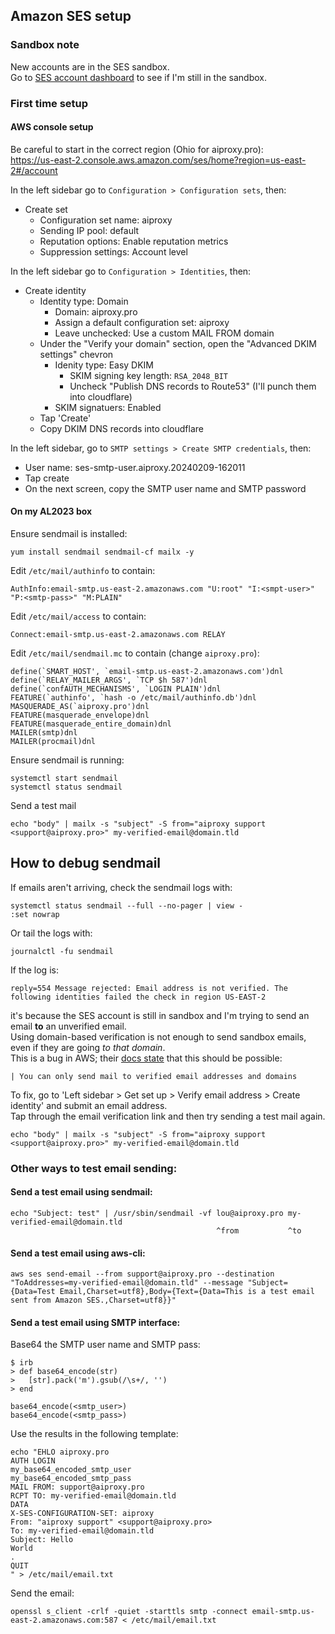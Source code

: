## Amazon SES setup  
  
### Sandbox note  
  
New accounts are in the SES sandbox.  
Go to [SES account dashboard](https://us-east-2.console.aws.amazon.com/ses/home?region=us-east-2#/account) to see if I'm still in the sandbox.  
  
### First time setup  
  
#### AWS console setup  
  
Be careful to start in the correct region (Ohio for aiproxy.pro):  
https://us-east-2.console.aws.amazon.com/ses/home?region=us-east-2#/account  
  
In the left sidebar go to `Configuration > Configuration sets`, then:  
  
- Create set  
  - Configuration set name: aiproxy  
  - Sending IP pool: default  
  - Reputation options: Enable reputation metrics  
  - Suppression settings: Account level  
  
In the left sidebar go to `Configuration > Identities`, then:  
  
- Create identity  
  - Identity type: Domain  
    - Domain: aiproxy.pro  
    - Assign a default configuration set: aiproxy  
    - Leave unchecked: Use a custom MAIL FROM domain  
  - Under the "Verify your domain" section, open the "Advanced DKIM settings" chevron  
    - Idenity type: Easy DKIM  
        - SKIM signing key length: `RSA_2048_BIT`  
        - Uncheck "Publish DNS records to Route53" (I'll punch them into cloudflare)  
    - SKIM signatuers: Enabled  
  - Tap 'Create'  
  - Copy DKIM DNS records into cloudflare  
  
  
In the left sidebar, go to `SMTP settings > Create SMTP credentials`, then:  
  
 - User name: ses-smtp-user.aiproxy.20240209-162011  
 - Tap create  
 - On the next screen, copy the SMTP user name and SMTP password  
  
  
#### On my AL2023 box  
  
Ensure sendmail is installed:  
  
    yum install sendmail sendmail-cf mailx -y  
  
Edit `/etc/mail/authinfo` to contain:  
  
    AuthInfo:email-smtp.us-east-2.amazonaws.com "U:root" "I:<smpt-user>" "P:<smtp-pass>" "M:PLAIN"  
  
Edit `/etc/mail/access` to contain:  
  
    Connect:email-smtp.us-east-2.amazonaws.com RELAY  
  
Edit `/etc/mail/sendmail.mc` to contain (change `aiproxy.pro`):  
  
    define(`SMART_HOST', `email-smtp.us-east-2.amazonaws.com')dnl  
    define(`RELAY_MAILER_ARGS', `TCP $h 587')dnl  
    define(`confAUTH_MECHANISMS', `LOGIN PLAIN')dnl  
    FEATURE(`authinfo', `hash -o /etc/mail/authinfo.db')dnl  
    MASQUERADE_AS(`aiproxy.pro')dnl  
    FEATURE(masquerade_envelope)dnl  
    FEATURE(masquerade_entire_domain)dnl  
    MAILER(smtp)dnl  
    MAILER(procmail)dnl  
  
Ensure sendmail is running:  
  
    systemctl start sendmail  
    systemctl status sendmail  
  
Send a test mail  
  
    echo "body" | mailx -s "subject" -S from="aiproxy support <support@aiproxy.pro>" my-verified-email@domain.tld  
  
  
## How to debug sendmail  
  
If emails aren't arriving, check the sendmail logs with:  
  
    systemctl status sendmail --full --no-pager | view -  
    :set nowrap  
  
Or tail the logs with:  
  
    journalctl -fu sendmail  
  
If the log is:  
  
    reply=554 Message rejected: Email address is not verified. The following identities failed the check in region US-EAST-2  
  
it's because the SES account is still in sandbox and I'm trying to send an email **to** an unverified email.  
Using domain-based verification is not enough to send sandbox emails, even if they are going *to that domain*.  
This is a bug in AWS; their [docs state](https://docs.aws.amazon.com/ses/latest/dg/request-production-access.html) that this should be possible:  
  
    | You can only send mail to verified email addresses and domains  
  
To fix, go to 'Left sidebar > Get set up > Verify email address > Create identity' and submit an email address.  
Tap through the email verification link and then try sending a test mail again.  
  
    echo "body" | mailx -s "subject" -S from="aiproxy support <support@aiproxy.pro>" my-verified-email@domain.tld  
  
  
### Other ways to test email sending:  
  
#### Send a test email using sendmail:  
  
    echo "Subject: test" | /usr/sbin/sendmail -vf lou@aiproxy.pro my-verified-email@domain.tld  
                                                  ^from           ^to  
#### Send a test email using aws-cli:   
  
    aws ses send-email --from support@aiproxy.pro --destination "ToAddresses=my-verified-email@domain.tld" --message "Subject={Data=Test Email,Charset=utf8},Body={Text={Data=This is a test email sent from Amazon SES.,Charset=utf8}}"  
  
#### Send a test email using SMTP interface:  
  
Base64 the SMTP user name and SMTP pass:  
  
    $ irb  
    > def base64_encode(str)  
    >   [str].pack('m').gsub(/\s+/, '')  
    > end  
  
    base64_encode(<smtp_user>)  
    base64_encode(<smtp_pass>)  
  
Use the results in the following template:  
  
    echo "EHLO aiproxy.pro  
    AUTH LOGIN  
    my_base64_encoded_smtp_user  
    my_base64_encoded_smtp_pass  
    MAIL FROM: support@aiproxy.pro  
    RCPT TO: my-verified-email@domain.tld  
    DATA  
    X-SES-CONFIGURATION-SET: aiproxy  
    From: "aiproxy support" <support@aiproxy.pro>  
    To: my-verified-email@domain.tld  
    Subject: Hello  
    World  
    .  
    QUIT  
    " > /etc/mail/email.txt  
  
Send the email:  
  
    openssl s_client -crlf -quiet -starttls smtp -connect email-smtp.us-east-2.amazonaws.com:587 < /etc/mail/email.txt  
